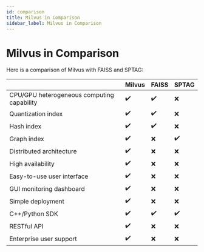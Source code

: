 ```yaml
---
id: comparison
title: Milvus in Comparison
sidebar_label: Milvus in Comparison
---
```


# Milvus in Comparison

Here is a comparison of Milvus with FAISS and SPTAG:

|                                            | Milvus | FAISS | SPTAG |
| ------------------------------------------ | ------ | ----- | ----- |
| CPU/GPU heterogeneous computing capability | ✔️      | ✔️     | ❌     |
| Quantization index                         | ✔️      | ✔️     | ❌     |
| Hash index                                 | ✔️      | ✔️     | ❌     |
| Graph index                                | ✔️      | ❌     | ✔️     |
| Distributed architecture                   | ✔️      | ❌     | ❌     |
| High availability                          | ✔️      | ❌     | ❌     |
| Easy-to-use user interface                 | ✔️      | ❌     | ❌     |
| GUI monitoring dashboard                   | ✔️      | ❌     | ❌     |
| Simple deployment                          | ✔️      | ❌     | ❌     |
| C++/Python SDK                             | ✔️      | ✔️     | ✔️     |
| RESTful API                                | ✔️      | ❌     | ❌     |
| Enterprise user support                    | ✔️      | ❌     | ❌     |

